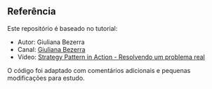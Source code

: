 ## Referência

Este repositório é baseado no tutorial:

- Autor: Giuliana Bezerra  
- Canal: [Giuliana Bezerra](https://www.youtube.com/@giulianabezerra)  
- Vídeo: [Strategy Pattern in Action - Resolvendo um problema real](https://youtu.be/-h14L7LzqYc?si=gOGlw-kN3F9-u5fZ)  

O código foi adaptado com comentários adicionais e pequenas modificações para estudo.
